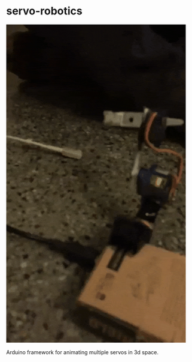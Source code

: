 # servo-robotics
![logo](assets/arm.gif)

Arduino framework for animating multiple servos in 3d space.
